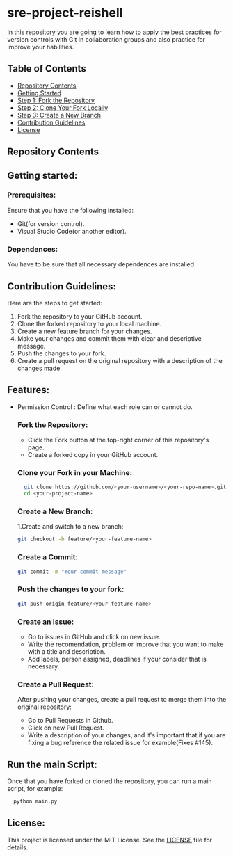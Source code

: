 # sre-project-reishell

In this repository you are going to learn how to apply the best practices for version controls with Git in collaboration groups and also practice for improve your habilities.

## Table of Contents
  - [Repository Contents](#repository-contents)
  - [Getting Started](#getting-started)
  - [Step 1: Fork the Repository](#fork-the-repository)
  - [Step 2: Clone Your Fork Locally](#clone-your-fork-in-your-machine)
  - [Step 3: Create a New Branch](#create-a-new-branch)
  - [Contribution Guidelines](#contribution-guidelines)
  - [License](#license)

## Repository Contents

## Getting started:

  ### Prerequisites:
  Ensure that you have the following installed:

  * Git(for version control).
  * Visual Studio Code(or another editor).

  ### Dependences:
  You have to be sure that all necessary dependences are installed. 

## Contribution Guidelines:

Here are the steps to get started:
1. Fork the repository to your GitHub account.
2. Clone the forked repository to your local machine.
4. Create a new feature branch for your changes.
6. Make your changes and commit them with clear and descriptive message.
9. Push the changes to your fork.
11. Create a pull request on the original repository with a description of the changes made.

## Features:

* Permission Control : Define what each role can or cannot do.
  
  ### Fork the Repository:

  * Click the Fork button at the top-right corner of this repository's page.
  * Create a forked copy in your GitHub account.

  ### Clone your Fork in your Machine:

  ```bash
    git clone https://github.com/<your-username>/<your-repo-name>.git
    cd <your-project-name>
  ```
  ### Create a New Branch:
  1.Create and switch to a new branch:

   ```bash
   git checkout -b feature/<your-feature-name>
   ```
  ### Create a Commit:

   ```bash
   git commit -m "Your commit message"
   ```

  ### Push the changes to your fork:

   ```bash
   git push origin feature/<your-feature-name>
   ```

  ### Create an Issue:
  * Go to issues in GitHub and click on new issue.
  * Write the recomendation, problem or improve that you want to make with a title and description.
  * Add labels, person assigned, deadlines if your consider that is necessary.

  ### Create a Pull Request:
  After pushing your changes, create a pull request to merge them into the original repository:
  * Go to Pull Requests in Github.
  * Click on new Pull Request.
  * Write a description of your changes, and it's important that if you are fixing a bug reference the related issue for example(Fixes #145).

## Run the main Script:
Once that you have forked or cloned the repository, you can run a main script, for example:
   ```bash
     python main.py
   ```

## License:

This project is licensed under the MIT License. See the [LICENSE](LICENSE) file for details.
